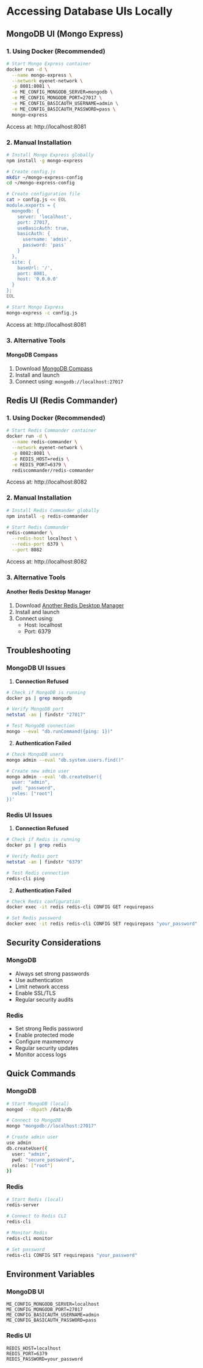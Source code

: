 # Accessing Database UIs Locally

## MongoDB UI (Mongo Express)

### 1. Using Docker (Recommended)

```bash
# Start Mongo Express container
docker run -d \
  --name mongo-express \
  --network eyenet-network \
  -p 8081:8081 \
  -e ME_CONFIG_MONGODB_SERVER=mongodb \
  -e ME_CONFIG_MONGODB_PORT=27017 \
  -e ME_CONFIG_BASICAUTH_USERNAME=admin \
  -e ME_CONFIG_BASICAUTH_PASSWORD=pass \
  mongo-express
```

Access at: http://localhost:8081

### 2. Manual Installation

```bash
# Install Mongo Express globally
npm install -g mongo-express

# Create config.js
mkdir ~/mongo-express-config
cd ~/mongo-express-config

# Create configuration file
cat > config.js << EOL
module.exports = {
  mongodb: {
    server: 'localhost',
    port: 27017,
    useBasicAuth: true,
    basicAuth: {
      username: 'admin',
      password: 'pass'
    }
  },
  site: {
    baseUrl: '/',
    port: 8081,
    host: '0.0.0.0'
  }
};
EOL

# Start Mongo Express
mongo-express -c config.js
```

Access at: http://localhost:8081

### 3. Alternative Tools

#### MongoDB Compass
1. Download [MongoDB Compass](https://www.mongodb.com/try/download/compass)
2. Install and launch
3. Connect using: `mongodb://localhost:27017`

## Redis UI (Redis Commander)

### 1. Using Docker (Recommended)

```bash
# Start Redis Commander container
docker run -d \
  --name redis-commander \
  --network eyenet-network \
  -p 8082:8081 \
  -e REDIS_HOST=redis \
  -e REDIS_PORT=6379 \
  rediscommander/redis-commander
```

Access at: http://localhost:8082

### 2. Manual Installation

```bash
# Install Redis Commander globally
npm install -g redis-commander

# Start Redis Commander
redis-commander \
  --redis-host localhost \
  --redis-port 6379 \
  --port 8082
```

Access at: http://localhost:8082

### 3. Alternative Tools

#### Another Redis Desktop Manager
1. Download [Another Redis Desktop Manager](https://github.com/qishibo/AnotherRedisDesktopManager/releases)
2. Install and launch
3. Connect using:
   - Host: localhost
   - Port: 6379

## Troubleshooting

### MongoDB UI Issues

1. **Connection Refused**
```bash
# Check if MongoDB is running
docker ps | grep mongodb

# Verify MongoDB port
netstat -an | findstr "27017"

# Test MongoDB connection
mongo --eval "db.runCommand({ping: 1})"
```

2. **Authentication Failed**
```bash
# Check MongoDB users
mongo admin --eval "db.system.users.find()"

# Create new admin user
mongo admin --eval 'db.createUser({
  user: "admin",
  pwd: "password",
  roles: ["root"]
})'
```

### Redis UI Issues

1. **Connection Refused**
```bash
# Check if Redis is running
docker ps | grep redis

# Verify Redis port
netstat -an | findstr "6379"

# Test Redis connection
redis-cli ping
```

2. **Authentication Failed**
```bash
# Check Redis configuration
docker exec -it redis redis-cli CONFIG GET requirepass

# Set Redis password
docker exec -it redis redis-cli CONFIG SET requirepass "your_password"
```

## Security Considerations

### MongoDB
- Always set strong passwords
- Use authentication
- Limit network access
- Enable SSL/TLS
- Regular security audits

### Redis
- Set strong Redis password
- Enable protected mode
- Configure maxmemory
- Regular security updates
- Monitor access logs

## Quick Commands

### MongoDB
```bash
# Start MongoDB (local)
mongod --dbpath /data/db

# Connect to MongoDB
mongo "mongodb://localhost:27017"

# Create admin user
use admin
db.createUser({
  user: "admin",
  pwd: "secure_password",
  roles: ["root"]
})
```

### Redis
```bash
# Start Redis (local)
redis-server

# Connect to Redis CLI
redis-cli

# Monitor Redis
redis-cli monitor

# Set password
redis-cli CONFIG SET requirepass "your_password"
```

## Environment Variables

### MongoDB UI
```env
ME_CONFIG_MONGODB_SERVER=localhost
ME_CONFIG_MONGODB_PORT=27017
ME_CONFIG_BASICAUTH_USERNAME=admin
ME_CONFIG_BASICAUTH_PASSWORD=pass
```

### Redis UI
```env
REDIS_HOST=localhost
REDIS_PORT=6379
REDIS_PASSWORD=your_password
```
